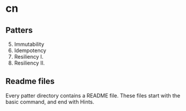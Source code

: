 # cn

## Patters

5. Immutability
6. Idempotency
7. Resiliency I.
8. Resiliency II.

## Readme files
Every patter directory contains a README file. These files start with the basic command, and end with Hints.    